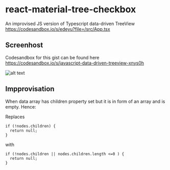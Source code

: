 # react-material-tree-checkbox
An improvised JS version of Typescript data-driven TreeView https://codesandbox.io/s/edeyu?file=/src/App.tsx

## Screenhost

Codesandbox for this gist can be found here https://codesandbox.io/s/javascript-data-driven-treeview-xnys0h

![alt text](https://www.dropbox.com/s/x9dgpjgbbtbd5gs/react-material-tree-checkbox.png?raw=1)

## Impprovisation

When data array has children property set but it is in form of an array and is empty. Hence:

Replaces

    if (!nodes.children) {
      return null;
    }
    
with

    if (!nodes.children || nodes.children.length <=0 ) {
      return null;
    }
